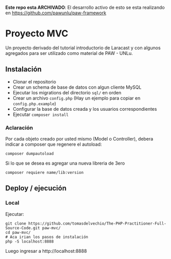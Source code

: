 **Este repo esta ARCHIVADO**: El desarrollo activo de esto se esta realizando en https://github.com/pawunlu/paw-framework

# Proyecto MVC

Un proyecto derivado del tutorial introductorio de Laracast y con algunos
agregados para ser utilizado como material de PAW - UNLu.

## Instalación

 - Clonar el repositorio
 - Crear un schema de base de datos con algun cliente MySQL
 - Ejecutar los migrations del directorio `sql/` en orden
 - Crear un archivo `config.php` (Hay un ejemplo para copiar en `config.php.example`)
  - Configurar la base de datos creada y los usuarios correspondientes
 - Ejecutar `composer install`

### Aclaración

Por cada objeto creado por usted mismo (Model o Controller), debera indicar a
composer que regenere el autoload:

```
composer dumpautoload
```

Si lo que se desea es agregar una nueva libreria de 3ero

```
composer requiere name/lib:version
```

## Deploy / ejecución

### Local

Ejecutar:

```
git clone https://github.com/tomasdelvechio/The-PHP-Practitioner-Full-Source-Code.git paw-mvc/
cd paw-mvc/
# Aca irian los pasos de instalación
php -S localhost:8888
```

Luego ingresar a http://localhost:8888

